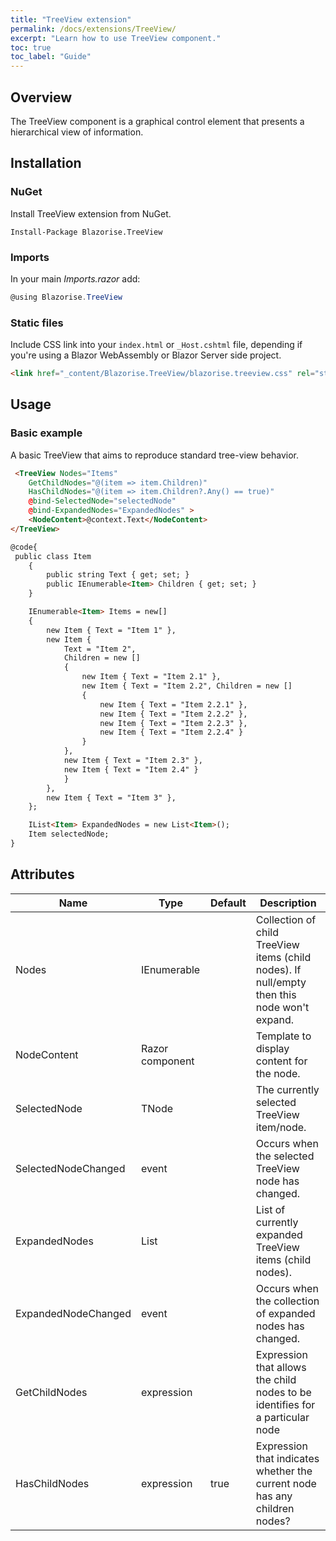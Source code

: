 ```yaml
---
title: "TreeView extension"
permalink: /docs/extensions/TreeView/
excerpt: "Learn how to use TreeView component."
toc: true
toc_label: "Guide"
---
```


## Overview

The TreeView component is a graphical control element that presents a hierarchical view of information. 

## Installation

### NuGet

Install TreeView extension from NuGet.

```
Install-Package Blazorise.TreeView
```

### Imports

In your main _Imports.razor_ add:

```cs
@using Blazorise.TreeView
```

### Static files

Include CSS link into your `index.html` or `_Host.cshtml` file, depending if you're using a Blazor WebAssembly or Blazor Server side project.

```html
<link href="_content/Blazorise.TreeView/blazorise.treeview.css" rel="stylesheet" />
```

## Usage

### Basic example

A basic TreeView that aims to reproduce standard tree-view behavior.

```html
 <TreeView Nodes="Items"
    GetChildNodes="@(item => item.Children)"
    HasChildNodes="@(item => item.Children?.Any() == true)"
    @bind-SelectedNode="selectedNode"
    @bind-ExpandedNodes="ExpandedNodes" >
    <NodeContent>@context.Text</NodeContent>
</TreeView>

@code{
 public class Item
    {
        public string Text { get; set; }
        public IEnumerable<Item> Children { get; set; }
    }

    IEnumerable<Item> Items = new[]
    {
        new Item { Text = "Item 1" },
        new Item {
            Text = "Item 2",
            Children = new []
            {
                new Item { Text = "Item 2.1" },
                new Item { Text = "Item 2.2", Children = new []
                {
                    new Item { Text = "Item 2.2.1" },
                    new Item { Text = "Item 2.2.2" },
                    new Item { Text = "Item 2.2.3" },
                    new Item { Text = "Item 2.2.4" }
                }
            },
            new Item { Text = "Item 2.3" },
            new Item { Text = "Item 2.4" }
            }
        },
        new Item { Text = "Item 3" },
    };

    IList<Item> ExpandedNodes = new List<Item>();
    Item selectedNode;
}
```

## Attributes

| Name                  | Type                                                                                     | Default      | Description                                                                                  |
|-----------------------|------------------------------------------------------------------------------------------|--------------|----------------------------------------------------------------------------------------------|
| Nodes                 | IEnumerable<TNode>                                                                       |              | Collection of child TreeView items (child nodes). If null/empty then this node won't expand. |
| NodeContent           | Razor component                                                                          |              | Template to display content for the node.                                                    |
| SelectedNode          | TNode                                                                                    |              | The currently selected TreeView item/node.                                                   |
| SelectedNodeChanged   | event                                                                                    |              | Occurs when the selected TreeView node has changed.                                          |
| ExpandedNodes         | List<TNode>                                                                              |              | List of currently expanded TreeView items (child nodes).                                     |
| ExpandedNodeChanged   | event                                                                                    |              | Occurs when the collection of expanded nodes has changed.                                    |
| GetChildNodes         | expression                                                                               |              | Expression  that allows the child nodes to be identifies for a particular node               |
| HasChildNodes         | expression                                                                               | true         | Expression that indicates whether the current node has any children nodes?                   |